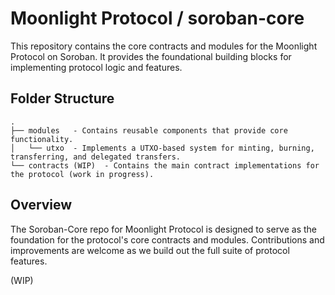 # Moonlight Protocol / soroban-core

This repository contains the core contracts and modules for the Moonlight Protocol on Soroban. It provides the foundational building blocks for implementing protocol logic and features.

## Folder Structure

```
.
├── modules   - Contains reusable components that provide core functionality.
│   └── utxo  - Implements a UTXO-based system for minting, burning, transferring, and delegated transfers.
└── contracts (WIP)  - Contains the main contract implementations for the protocol (work in progress).
```

## Overview

The Soroban-Core repo for Moonlight Protocol is designed to serve as the foundation for the protocol's core contracts and modules. Contributions and improvements are welcome as we build out the full suite of protocol features.

(WIP)
